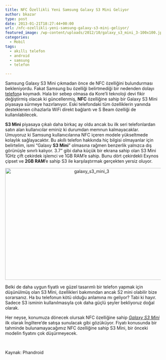 ```yaml
---
title: NFC Özellikli Yeni Samsung Galaxy S3 Mini Geliyor
author: bkazar
type: post
date: 2013-01-21T18:27:44+00:00
url: /nfc-ozellikli-yeni-samsung-galaxy-s3-mini-geliyor/
featured_image: /wp-content/uploads/2012/10/galaxy_s3_mini_3-100x100.jpg
categories:
  - Mobil
tags:
  - akıllı telefon
  - android
  - samsung
  - telefon

---
```

Samsung Galaxy S3 Mini çıkmadan önce de NFC özelliğini bulundurması bekleniyordu. Fakat Samsung bu özelliği belirtmediği bir nedenden dolayı [telefon][1]a koymadı. Hala bir sebep olmasa da Kore’li teknoloji devi fikir değiştirmiş olacak ki güncellenmiş, **NFC** özelliğine sahip bir Galaxy S3 Mini piyasaya sürmeye hazırlanıyor. Eski telefondaki tüm özelliklerin yanında desteklenen cihazlarla WiFi direkt bağlantı ve S Beam özelliği de kullanılabilecek.

**S3 Mini** piyasaya çıkalı daha birkaç ay oldu ancak bu ilk seri telefonlardan satın alan kullanıcılar eminiz ki durumdan memnun kalmayacaklar. Umuyoruz ki Samsung kullanıcılarına NFC içeren modele yükseltmede kolaylık sağlayacaktır. Bu akıllı telefon hakkında hiç bilgisi olmayanlar için belirtelim, ismi “Galaxy **S3 Mini**” olmasına rağmen benzerlik yalnızca dış görünüşle sınırlı kalıyor. 3.7” gibi daha küçük bir ekrana sahip olan S3 Mini 1GHz çift çekirdek işlemci ve 1GB RAM’e sahip. Bunu dört çekirdekli Exynos çipset ve **2GB RAM**’e sahip S3 ile karşılaştırmak gerçekten yersiz oluyor.

<p style="text-align: center;">
  <img class="aligncenter  wp-image-8539" alt="galaxy_s3_mini_3" src="https://www.murekkep.org/wp-content/uploads/2012/10/galaxy_s3_mini_3.jpg" width="544" height="362" srcset="https://www.murekkep.org/wp-content/uploads/2012/10/galaxy_s3_mini_3.jpg 680w, https://www.murekkep.org/wp-content/uploads/2012/10/galaxy_s3_mini_3-400x266.jpg 400w, https://www.murekkep.org/wp-content/uploads/2012/10/galaxy_s3_mini_3-50x33.jpg 50w, https://www.murekkep.org/wp-content/uploads/2012/10/galaxy_s3_mini_3-187x125.jpg 187w" sizes="(max-width: 544px) 100vw, 544px" />
</p>

Belki de daha uygun fiyatlı ve güzel tasarımlı bir telefon yapmak için düşünülmüş olan S3 Mini, özellikleri bakımından ancak S2 mini olabilir bize sorarsanız. Ha bu telefonun kötü olduğu anlamına mı geliyor? Tabi ki hayır. Sadece S3 isminin kullanılmasıyla çok daha güçlü şeyler bekliyoruz doğal olarak.

Her neyse, konumuza dönecek olursak NFC özelliğine sahip [_Galaxy S3 Mini_][2] ilk olarak İngiltere’de satışa sunulacak gibi gözüküyor. Fiyatı konusunda bir tahminde bulunamayacağımız NFC özelliğine sahip S3 Mini, bir önceki modelin fiyatını çok düşürmeyecek.

&nbsp;

Kaynak: Phandroid

 [1]: https://www.murekkep.org/telefon
 [2]: https://www.murekkep.org/samsung-galaxy-s3-mini-teknik-ozellikleri-aciklandi-8535